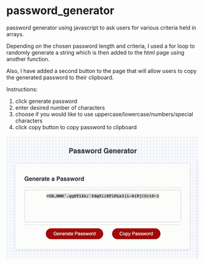 # password_generator


password generator using javascript to ask users for various criteria held in arrays.

Depending on the chosen password length and criteria, I used a for loop to randomly generate a string which is then added to the html page using another function.

Also, I have added a second button to the page that will allow users to copy the generated password to their clipboard.

Instructions:

1. click generate password
2. enter desired number of characters
3. choose if you would like to use uppercase/lowercase/numbers/special characters
4. click copy button to copy password to clipboard 

![](pwgenerator.gif)

